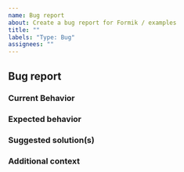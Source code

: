 ```yaml
---
name: Bug report
about: Create a bug report for Formik / examples
title: ""
labels: "Type: Bug"
assignees: ""
---
```


## Bug report

### Current Behavior

<!-- If applicable, add screenshots to help explain your problem. -->

### Expected behavior

<!-- A clear and concise description of what you expected to happen. -->

### Suggested solution(s)

<!-- How could we solve this bug? What changes would need to made to Formik? -->

### Additional context

<!-- Add any other context about the problem here.  -->
